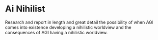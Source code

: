 # Ai Nihilist

Research and report in length and great detail the possibility of when AGI comes into existence developing a nihilistic worldview and the consequences of AGI having a nihilistic worldview.

